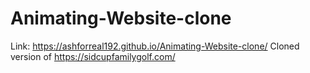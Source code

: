 # Animating-Website-clone


Link: https://ashforreal192.github.io/Animating-Website-clone/
Cloned version of https://sidcupfamilygolf.com/
